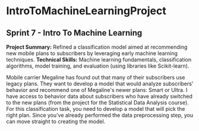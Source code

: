 # IntroToMachineLearningProject
## Sprint 7 - Intro To Machine Learning
**Project Summary:** Refined a classification model aimed at recommending new mobile plans to subscribers by leveraging early machine learning techniques.
**Technical Skills:** Machine learning fundamentals, classification algorithms, model training, and evaluation (using libraries like Scikit-learn).

Mobile carrier Megaline has found out that many of their subscribers use legacy plans. They want to develop a model that would analyze subscribers' behavior and recommend one of Megaline's newer plans: Smart or Ultra. 
I have access to behavior data about subscribers who have already switched to the new plans (from the project for the Statistical Data Analysis course). For this classification task, you need to develop a model that will pick the right plan. Since you’ve already performed the data preprocessing step, you can move straight to creating the model.  
